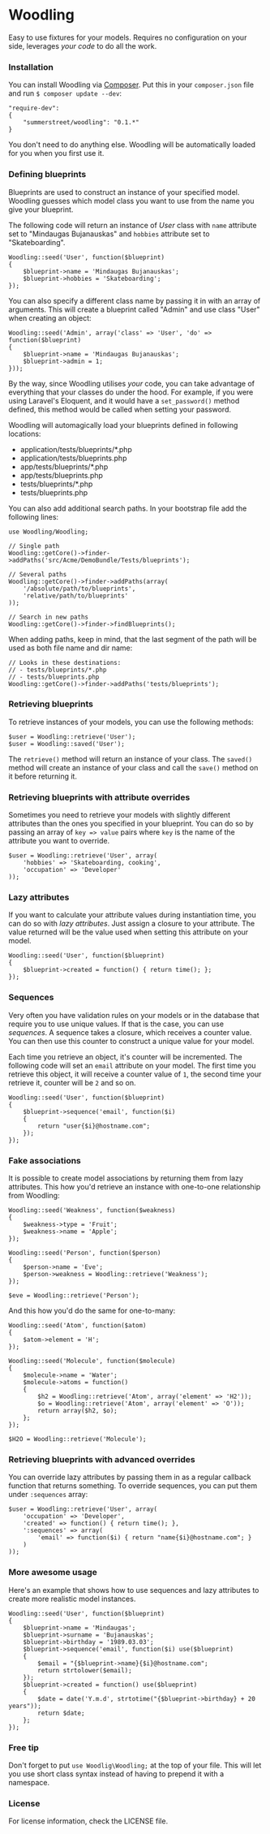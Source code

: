 # Woodling

Easy to use fixtures for your models. Requires no configuration on your side, leverages _your code_ to do all the work.

### Installation

You can install Woodling via [Composer](http://getcomposer.org/). Put this in your `composer.json` file and run `$ composer update --dev`:

```
"require-dev":
{
	"summerstreet/woodling": "0.1.*"
}
```

You don't need to do anything else. Woodling will be automatically loaded for you when you first use it.

### Defining blueprints

Blueprints are used to construct an instance of your specified model. Woodling guesses which model class you want to use from the name you give your blueprint.

The following code will return an instance of _User_ class with `name` attribute set to "Mindaugas Bujanauskas" and `hobbies` attribute set to "Skateboarding".

```
Woodling::seed('User', function($blueprint)
{
	$blueprint->name = 'Mindaugas Bujanauskas';
	$blueprint->hobbies = 'Skateboarding';
});
```

You can also specify a different class name by passing it in with an array of arguments. This will create a blueprint called "Admin" and use class "User" when creating an object:

```
Woodling::seed('Admin', array('class' => 'User', 'do' => function($blueprint)
{
	$blueprint->name = 'Mindaugas Bujanauskas';
	$blueprint->admin = 1;
}));
```

By the way, since Woodling utilises _your_ code, you can take advantage of everything that your classes do under the hood. For example, if you were using Laravel's Eloquent, and it would have a `set_password()` method defined, this method would be called when setting your password.

Woodling will automagically load your blueprints defined in following locations:

* application/tests/blueprints/*.php
* application/tests/blueprints.php
* app/tests/blueprints/*.php
* app/tests/blueprints.php
* tests/blueprints/*.php
* tests/blueprints.php

You can also add additional search paths. In your bootstrap file add the following lines:

```
use Woodling/Woodling;

// Single path
Woodling::getCore()->finder->addPaths('src/Acme/DemoBundle/Tests/blueprints');

// Several paths
Woodling::getCore()->finder->addPaths(array(
	'/absolute/path/to/blueprints',
	'relative/path/to/blueprints'
));

// Search in new paths
Woodling::getCore()->finder->findBlueprints();
```

When adding paths, keep in mind, that the last segment of the path will be used as both file name and dir name:

```
// Looks in these destinations:
// - tests/blueprints/*.php
// - tests/blueprints.php
Woodling::getCore()->finder->addPaths('tests/blueprints');
```

### Retrieving blueprints

To retrieve instances of your models, you can use the following methods:

```
$user = Woodling::retrieve('User');
$user = Woodling::saved('User');
```

The `retrieve()` method will return an instance of your class. The `saved()` method will create an instance of your class and call the `save()` method on it before returning it.

### Retrieving blueprints with attribute overrides

Sometimes you need to retrieve your models with slightly different attributes than the ones you specified in your blueprint. You can do so by passing an array of `key => value` pairs where `key` is the name of the attribute you want to override.

```
$user = Woodling::retrieve('User', array(
	'hobbies' => 'Skateboarding, cooking',
	'occupation' => 'Developer'
));
```

### Lazy attributes

If you want to calculate your attribute values during instantiation time, you can do so with _lazy attributes_. Just assign a closure to your attribute. The value returned will be the value used when setting this attribute on your model.

```
Woodling::seed('User', function($blueprint)
{
	$blueprint->created = function() { return time(); };
});
```

### Sequences

Very often you have validation rules on your models or in the database that require you to use unique values. If that is the case, you can use _sequences_. A sequence takes a closure, which receives a counter value. You can then use this counter to construct a unique value for your model.

Each time you retrieve an object, it's counter will be incremented. The following code will set an `email` attribute on your model. The first time you retrieve this object, it will receive a counter value of `1`, the second time your retrieve it, counter will be `2` and so on.

```
Woodling::seed('User', function($blueprint)
{
	$blueprint->sequence('email', function($i)
	{
		return "user{$i}@hostname.com";
	});
});
```

### Fake associations

It is possible to create model associations by returning them from lazy attributes. This how you'd retrieve an instance with one-to-one relationship from Woodling:

```
Woodling::seed('Weakness', function($weakness)
{
    $weakness->type = 'Fruit';
    $weakness->name = 'Apple';
});

Woodling::seed('Person', function($person)
{
    $person->name = 'Eve';
    $person->weakness = Woodling::retrieve('Weakness');
});

$eve = Woodling::retrieve('Person');
```

And this how you'd do the same for one-to-many:


```
Woodling::seed('Atom', function($atom)
{
    $atom->element = 'H';
});

Woodling::seed('Molecule', function($molecule)
{
    $molecule->name = 'Water';
    $molecule->atoms = function()
    {
        $h2 = Woodling::retrieve('Atom', array('element' => 'H2'));
        $o = Woodling::retrieve('Atom', array('element' => 'O'));
        return array($h2, $o);
    };
});

$H2O = Woodling::retrieve('Molecule');
```

### Retrieving blueprints with advanced overrides

You can override lazy attributes by passing them in as a regular callback function that returns something. To override sequences, you can put them under `:sequences` array:

```
$user = Woodling::retrieve('User', array(
	'occupation' => 'Developer',
	'created' => function() { return time(); },
	':sequences' => array(
		'email' => function($i) { return "name{$i}@hostname.com"; }
	)
));
```

### More awesome usage

Here's an example that shows how to use sequences and lazy attributes to create more realistic model instances.

```
Woodling::seed('User', function($blueprint)
{
	$blueprint->name = 'Mindaugas';
	$blueprint->surname = 'Bujanauskas';
	$blueprint->birthday = '1989.03.03';
	$blueprint->sequence('email', function($i) use($blueprint)
	{
		$email = "{$blueprint->name}{$i}@hostname.com";
		return strtolower($email);
	});
	$blueprint->created = function() use($blueprint)
	{
		$date = date('Y.m.d', strtotime("{$blueprint->birthday} + 20 years"));
		return $date;
	};
});
```

### Free tip

Don't forget to put `use Woodlig\Woodling;` at the top of your file. This will let you use short class syntax instead of having to prepend it with a namespace.

### License

For license information, check the LICENSE file.
